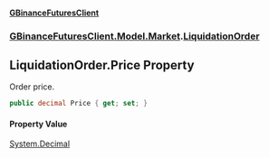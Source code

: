 #### [GBinanceFuturesClient](./index.md 'index')
### [GBinanceFuturesClient.Model.Market](./GBinanceFuturesClient-Model-Market.md 'GBinanceFuturesClient.Model.Market').[LiquidationOrder](./GBinanceFuturesClient-Model-Market-LiquidationOrder.md 'GBinanceFuturesClient.Model.Market.LiquidationOrder')
## LiquidationOrder.Price Property
Order price.  
```csharp
public decimal Price { get; set; }
```
#### Property Value
[System.Decimal](https://docs.microsoft.com/en-us/dotnet/api/System.Decimal 'System.Decimal')  
